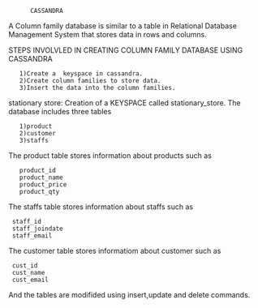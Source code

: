           CASSANDRA


A Column family database is similar 
to a table in Relational Database 
Management System that stores 
data in rows and columns.

STEPS INVOLVLED IN CREATING 
COLUMN FAMILY DATABASE USING 
CASSANDRA

       1)Create a  keyspace in cassandra.
       2)Create column families to store data.
       3)Insert the data into the column families.

stationary store: Creation 
of a KEYSPACE called stationary_store. 
The database includes three tables
 
       1)product
       2)customer
       3)staffs

The product table stores 
information about products such as

       product_id
       product_name
       product_price
       product_qty

The staffs table stores 
information about staffs such as

     staff_id
     staff_joindate
     staff_email

The customer table stores 
informatiom about customer such as

     cust_id
     cust_name
     cust_email

And the tables are modifided using 
insert,update and delete commands.
